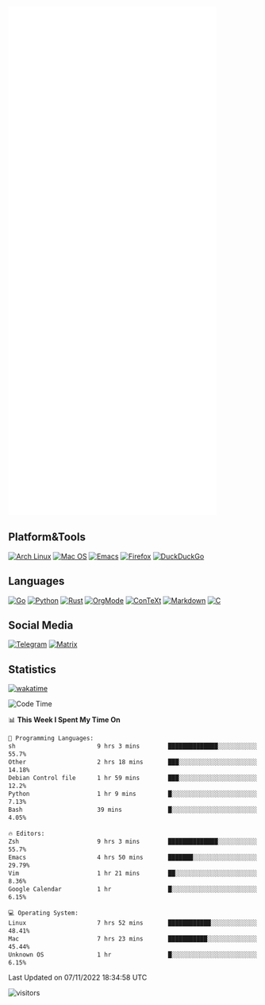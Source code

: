![Metrics](https://github.com/SteamedFish/SteamedFish/blob/master/github-metrics.svg)

## Platform&Tools

[![Arch Linux](https://img.shields.io/badge/ArchLinux-1793D1?logo=arch-linux&logoColor=fff&style=flat-square)](https://archlinux.org/)
[![Mac OS](https://img.shields.io/badge/MacOS-000000?style=flat-square&logo=macos&logoColor=F0F0F0)](https://www.apple.com/macos/)
[![Emacs](https://img.shields.io/badge/Emacs-%237F5AB6.svg?&style=flat-square&logo=gnu-emacs&logoColor=white)](https://www.gnu.org/software/emacs/)
[![Firefox](https://img.shields.io/badge/Firefox-FF7139?style=flat-square&logo=Firefox-Browser&logoColor=white)](https://firefox.com/)
[![DuckDuckGo](https://img.shields.io/badge/DuckDuckGo-DE5833?style=flat-square&logo=DuckDuckGo&logoColor=white)](https://duckduckgo.com/)

## Languages

[![Go](https://img.shields.io/badge/Golang-%2300ADD8.svg?style=flat-square&logo=go&logoColor=white)](https://golang.org/)
[![Python](https://img.shields.io/badge/Python-3670A0?style=flat-square&logo=python&logoColor=ffdd54)](https://www.python.org/)
[![Rust](https://img.shields.io/badge/Rust-%23000000.svg?style=flat-square&logo=rust&logoColor=white)](https://www.rust-lang.org/)
[![OrgMode](https://img.shields.io/badge/OrgMode-%23000000.svg?style=flat-square&logo=org&logoColor=white)](https://orgmode.org/)
[![ConTeXt](https://img.shields.io/badge/ConTeXt-%23008080.svg?style=flat-square&logo=latex&logoColor=white)](https://contextgarden.net/)
[![Markdown](https://img.shields.io/badge/MarkDown-%23000000.svg?style=flat-square&logo=markdown&logoColor=white)](https://daringfireball.net/projects/markdown/)
[![C](https://img.shields.io/badge/C-%2300599C.svg?style=flat-square&logo=c&logoColor=white)](https://www.iso.org/standard/74528.html)

## Social Media
[![Telegram](https://img.shields.io/badge/SteamedFish-2CA5E0?style=social&logo=telegram&logoColor=white)](https://t.me/SteamedFish)
[![Matrix](https://img.shields.io/badge/SteamedFish-2CA5E0?style=social&logo=matrix&logoColor=black)](https://matrix.to/#/@i:steamedfish.org)

## Statistics
[![wakatime](https://wakatime.com/badge/user/168280d6-fcf2-4b4f-ad3a-dc4612f35b38.svg)](https://wakatime.com/@168280d6-fcf2-4b4f-ad3a-dc4612f35b38)

<!--START_SECTION:waka-->
![Code Time](http://img.shields.io/badge/Code%20Time-2%2C117%20hrs%2053%20mins-blue)

📊 **This Week I Spent My Time On** 

```text
💬 Programming Languages: 
sh                       9 hrs 3 mins        ██████████████░░░░░░░░░░░   55.7% 
Other                    2 hrs 18 mins       ███░░░░░░░░░░░░░░░░░░░░░░   14.18% 
Debian Control file      1 hr 59 mins        ███░░░░░░░░░░░░░░░░░░░░░░   12.2% 
Python                   1 hr 9 mins         █░░░░░░░░░░░░░░░░░░░░░░░░   7.13% 
Bash                     39 mins             █░░░░░░░░░░░░░░░░░░░░░░░░   4.05%

🔥 Editors: 
Zsh                      9 hrs 3 mins        ██████████████░░░░░░░░░░░   55.7% 
Emacs                    4 hrs 50 mins       ███████░░░░░░░░░░░░░░░░░░   29.79% 
Vim                      1 hr 21 mins        ██░░░░░░░░░░░░░░░░░░░░░░░   8.36% 
Google Calendar          1 hr                █░░░░░░░░░░░░░░░░░░░░░░░░   6.15%

💻 Operating System: 
Linux                    7 hrs 52 mins       ████████████░░░░░░░░░░░░░   48.41% 
Mac                      7 hrs 23 mins       ███████████░░░░░░░░░░░░░░   45.44% 
Unknown OS               1 hr                █░░░░░░░░░░░░░░░░░░░░░░░░   6.15%

```


 Last Updated on 07/11/2022 18:34:58 UTC
<!--END_SECTION:waka-->

![visitors](https://visitor-badge.laobi.icu/badge?page_id=SteamedFish.SteamedFish)
